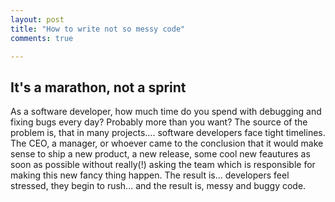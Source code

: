```yaml
---
layout: post
title: "How to write not so messy code"
comments: true

---
```


## It's a marathon, not a sprint

As a software developer, how much time do you spend with debugging and fixing bugs every day? Probably more than you want? The source of the problem is, that in many projects.... software developers face tight timelines. The CEO, a manager, or whoever came to the conclusion that it would make sense to ship a new product, a new release, some cool new feautures as soon as possible without really(!) asking the team which is responsible for making this new fancy thing happen. The result is... developers feel stressed, they begin to rush... and the result is, messy and buggy code. 


